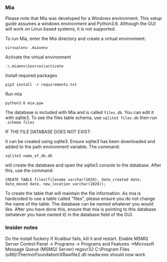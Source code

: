 
### Mia ###
Please note that Mia was developed for a Windows environment. This setup guide assumes a windows environment and Python3.6. Although the GUI will work on Linux based systems, it is not supported.

To run Mia, enter the Mia directory and create a virtual environment:

`virvualenv .miavenv`

Activate the virtual environment

`.\.miaenv\Sources\activate`

Install required packages

`pip3 install -r requirements.txt`

Run mia

`python3.6 mia.pyw`

The database is included with Mia and is called `files.db`. You can edit it with sqlite3. To see the files table schema, use `sqlite3 files.db` then run `.schema files`

IF THE FILE DATABASE DOES NOT EXIST:

It can be created using sqlite3. Ensure sqlite3 has been downloaded and added to the path environment variable. The command:

`sqlite3 name_of_db.db`

will create the database and open the sqlite3 console to the database. After this, use the command:

`CREATE TABLE files(filename varchar(1028), date_created date, date_moved date, new_location varchar(1028)); `

To create the table that will maintain the file information. As mia is hardcoded to use a table called "files", please ensure you do not change the name of the table. The database can be named whatever you would like. After you have done this, ensure that mia is pointing to this database (whatever you have named it) in the database field of the GUI.

### Insider notes

Do the install fuckery
If Xcalibur fails, kill it and restart.
Enable MSMQ Server 
	Control Panel -> Programs -> Programs and Features
		->Microsoft Message Queue (MSMQ) Server)
regsvr32 C:\Program Files (x86)\Thermo\Foundation\XRawfile2.dll
readw.exe should now work
